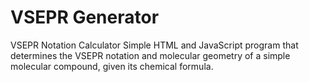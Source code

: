 # VSEPR Generator
VSEPR Notation Calculator
Simple HTML and JavaScript program that determines the VSEPR notation and molecular geometry of a simple molecular compound, given its chemical formula.
